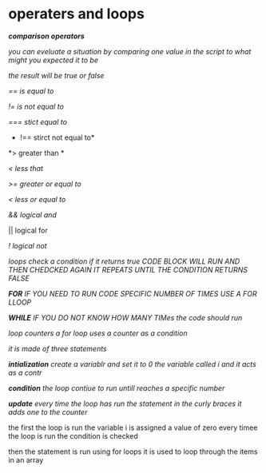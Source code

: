 # operaters and loops

***comparison operators***

*you can eveluate a situation by comparing one value in the script to what might you expected it to be*

*the result will be true or false*

*== is equal to*

*!= is not equal to*

*=== stict equal to*
* !== stirct not equal to*

*> greater than *

*< less that*

*>= greater or equal to*

*< less or equal to*

*&& logical and*

 || logical for

*! logical not*

*loops check a condition if it returns true  CODE BLOCK WILL RUN AND THEN CHEDCKED AGAIN IT REPEATS UNTIL THE CONDITION RETURNS FALSE*

***FOR*** *IF YOU NEED TO RUN  CODE SPECIFIC NUMBER OF TIMES USE A FOR LLOOP*

***WHILE*** *IF YOU DO NOT KNOW HOW MANY TIMes the code should run*

*loop counters a for loop uses a counter as a condition*

*it is made of three statements*

***intialization***
*create a variablr and set it to 0 the variable called i and it acts as a contr*

***condition*** *the loop contiue to run untill reaches a specific number*

***update*** *every time  the  loop  has run the statement in the curly braces it adds one to the counter*

the first the loop is run the variable i is assigned a value of zero
every timee the loop is run the condition is checked

then the statement is run
using for loops it is used to loop through the items in an array